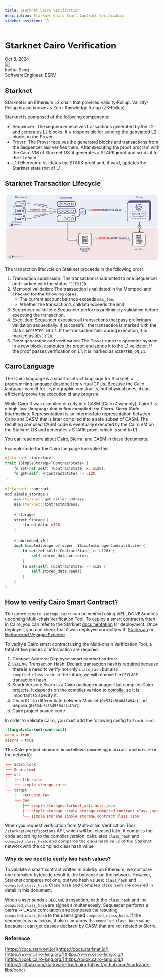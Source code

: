 ```yaml
---
title: Starknet Cairo Verification
description: Starknet Cairo Smart Contract Verification
sidebar_position: 10 
---
```


# Starknet Cairo Verification

<div>
  <span className='author-sm'>Oct 8, 2024</span>
  <div className='author-div'>
    <div className='author-avatars'>
      <a href='https://github.com/inchori' target='_blank'><img src='https://avatars.githubusercontent.com/u/49394875?v=4' /></a>
    </div>
    <div>
      <span className='author-name'>Inchul Song</span><br/>
      <span className='author-sm'>Software Engineer, DSRV </span>
    </div>
  </div>
</div>


## Starknet

Starknet is an Ethereum L2 chain that provides Validity-Rollup. Validity-Rollup is also known as Zero-Knowledge Rollup (ZK-Rollup).

Starknet is composed of the following components:

- Sequencer: The sequencer receives transactions generated by the L2 and generates L2 blocks. It is responsible for sending the generated L2 blocks to the Prover.
- Prover: The Prover receives the generated blocks and transactions from the Sequencer and verifies them. After executing the proof program with the Cairo VM of Starknet OS, it generates a STARK proof and sends it to the L1 chain.
- L1 (Ethereum): Validates the STARK proof and, if valid, updates the Starknet state root of L1.

## Starknet Transaction Lifecycle

![starknet-tx-lifecycle](img/starknet-tx-lifecycle.png?raw=true 'starknet-tx-lifecycle')

The transaction lifecycle on Starknet proceeds in the following order:

1. Transaction submission: The transaction is submitted to one Sequencer and marked with the status `RECEVIED`.
2. Mempool validation: The transaction is validated in the Mempool and checked for the following cases.
    - The current account balance exceeds `max_fee`.
    - Whether the transaction's calldata exceeds the limit.
3. Sequencer validation: Sequencer performs preliminary validation before executing the transaction.
4. Execution: Sequencer executes all transactions that pass preliminary validation sequentially. If successful, the transaction is marked with the status `ACCEPTED_ON_L2`. If the transaction fails during execution, it is marked as `REVERTED`.
5. Proof generation and verification: The Prover runs the operating system in a new block, computes the proof, and sends it to the L1 validator. If the proof passes verification on L1, it is marked as `ACCEPTED_ON_L1`.

## Cairo Language

The Cairo language is a smart contract language for Starknet, a programming language designed for virtual CPUs. Because the Cairo language is built for cryptographic constraints, not physical ones, it can efficiently prove the execution of any program.

While Cairo 0 was compiled directly into CASM (Cairo Assembly), Cairo 1 is a high-level language that is first compiled into Sierra. Sierra (Safe Intermediate Representation) is an intermediate representation between Cairo and CASM that is later compiled into a safe subset of CASM. The resulting compiled CASM code is eventually executed by the Cairo VM on the Starknet OS and generates a STARK proof, which is sent to L1.

You can read more about Cairo, Sierra, and CASM in these [documents](https://docs.starknet.io/architecture-and-concepts/smart-contracts/cairo-and-sierra/).

Example code for the Cairo language looks like this:

```rust
#[starknet::interface]
trait ISimpleStorage<TContractState> {
    fn set(ref self: TContractState, x: u128);
    fn get(self: @TContractState) -> u128;
}

#[starknet::contract]
mod simple_storage {
    use starknet::get_caller_address;
    use starknet::ContractAddress;

    #[storage]
    struct Storage {
        stored_data: u128
    }

    #[abi(embed_v0)]
    impl SimpleStorage of super::ISimpleStorage<ContractState> {
        fn set(ref self: ContractState, x: u128) {
            self.stored_data.write(x);
        }
        fn get(self: @ContractState) -> u128 {
            self.stored_data.read()
        }
    }
}
```

## How to verify Cairo Smart Contract?

The above `simple_storage.cairo` can be verified using WELLDONE Studio's upcoming Multi-chain Verification Tool. To deploy a smart contract written in Cairo, you can refer to the Starknet [documentation](https://docs.starknet.io/quick-start/environment-setup/) for deployment. Once deployed, you can check that it was deployed correctly with [Starkscan](https://starkscan.co/) or [Nethermind Voyager Explorer](https://voyager.online/).

To verify a Cairo smart contract using the Multi-chain Verification Tool, a total of five pieces of information are required:

1. Contract Address: Deployed smart contract address
2. `DECLARE` Transaction Hash: Declare transaction hash is required because there is a need to verify not only `class_hash` but also `compiled_class_hash`. In the future, we will remove the `DECLARE` transaction hash.
3. Scarb Version: Scarb is a Cairo package manager that compiles Cairo projects. It depends on the compiler version to [compile](https://github.com/starkware-libs/cairo/blob/410069c5745800bab4fbd2f0f4ff0bbfc59209d6/crates/cairo-lang-starknet-classes/src/contract_class.rs#L49), so it is important to specify it.
4. Chain ID: To differentiate between Mainnet (`0x534e5f4d41494e`) and Sepolia (`0x534e5f5345504f4c4941`)
5. Cairo project source code

In order to validate Cairo, you must add the following config to `Scarb.toml`:

```toml
[[target.starknet-contract]]
casm = true
sierra = true
```

The Cairo project structure is as follows (assuming a `DECLARE` and `DEPLOY` to the network):

```toml
├── Scarb.lock
├── Scarb.toml
├── src
│   ├── lib.cairo
│   └── simple_storage.cairo
└── target
    ├── CACHEDIR.TAG
    └── dev
        ├── simple_storage.starknet_artifacts.json
        ├── simple_storage_simple_storage.compiled_contract_class.json
        └── simple_storage_simple_storage.contract_class.json
```

When you request verification from Multi-chain Verification Tool `/starknet/verifications` API, which will be released later, it compiles the code according to the compiler version, calculates `class_hash` and `compiled_class_hash`, and compares the class hash value of the Starknet network with the compiled class hash value.

### Why do we need to verify two hash values?

To validate a smart contract written in Solidity on Ethereum, we compare one compiled bytecode result to the bytecode on the network. However, Starknet compares not one, but two hash values: `class_hash` and `compiled_class_hash`. [Class hash](https://docs.starknet.io/architecture-and-concepts/smart-contracts/class-hash/) and [Compiled class hash](https://docs.starknet.io/architecture-and-concepts/smart-contracts/compiled-class-hash/) are covered in detail in this document.

When a user sends a `DECLARE` transaction, both the `class_hash` and the `compiled_class_hash` are signed simultaneously. Sequencer performs a Sierra → CASM compilation and compares the resulting `compiled_class_hash` to the user-signed `compiled_class_hash`. If the sequencer is malicious, it also compares the `compiled_class_hash` value because it can get classes declared by CASM that are not related to Sierra.

### Reference
[https://docs.starknet.io/](https://docs.starknet.io/)  
[https://www.cairo-lang.org/](https://www.cairo-lang.org/)  
[https://book.cairo-lang.org/](https://book.cairo-lang.org/)  
[https://github.com/starkware-libs/cairo](https://github.com/starkware-libs/cairo)  